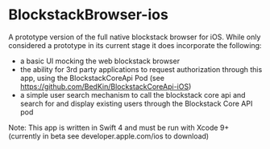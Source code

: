 # BlockstackBrowser-ios

A prototype version of the full native blockstack browser for iOS. While only considered a prototype in its current stage it does incorporate the following:

- a basic UI mocking the web blockstack browser
- the ability for 3rd party applications to request authorization through this app, using the BlockstackCoreApi Pod (see https://github.com/BedKin/BlockstackCoreApi-iOS)
- a simple user search mechanism to call the blockstack core api and search for and display existing users through the Blockstack Core API pod

Note: This app is written in Swift 4 and must be run with Xcode 9+ (currently in beta see developer.apple.com/ios to download)
